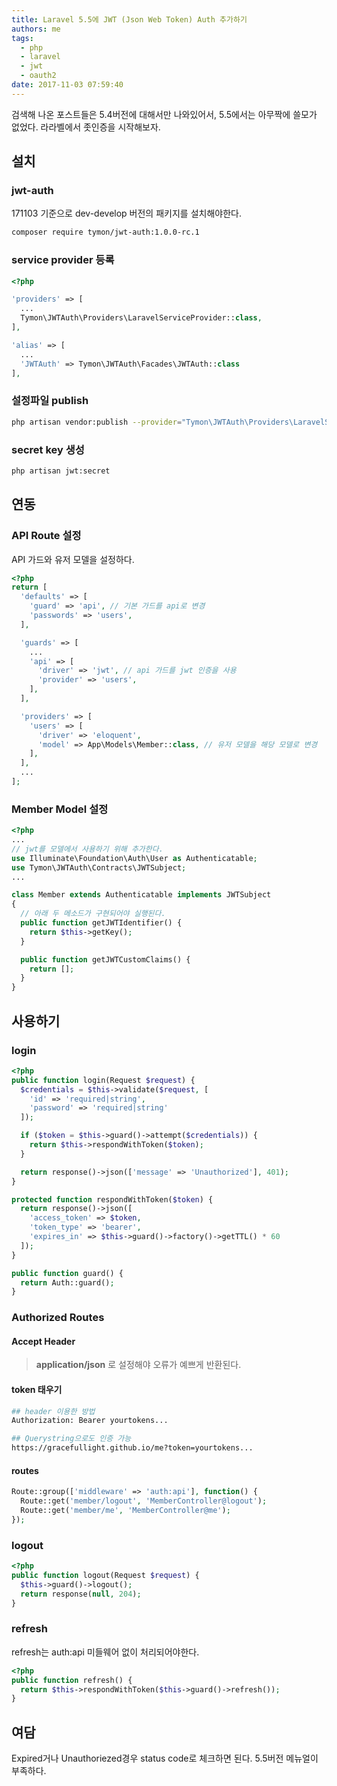 ```yaml
---
title: Laravel 5.5에 JWT (Json Web Token) Auth 추가하기
authors: me
tags:
  - php
  - laravel
  - jwt
  - oauth2
date: 2017-11-03 07:59:40
---
```


검색해 나온 포스트들은 5.4버전에 대해서만 나와있어서, 5.5에서는 아무짝에 쓸모가 없었다.
라라벨에서 좃인증을 시작해보자.

## 설치

### jwt-auth

171103 기준으로 dev-develop 버전의 패키지를 설치해야한다.

```bash
composer require tymon/jwt-auth:1.0.0-rc.1
```

### service provider 등록

```php title="config/app.php"
<?php

'providers' => [
  ...
  Tymon\JWTAuth\Providers\LaravelServiceProvider::class,
],

'alias' => [
  ...
  'JWTAuth' => Tymon\JWTAuth\Facades\JWTAuth::class
],
```

### 설정파일 publish

```bash
php artisan vendor:publish --provider="Tymon\JWTAuth\Providers\LaravelServiceProvider" --force
```

### secret key 생성

```bash
php artisan jwt:secret
```

## 연동

### API Route 설정

API 가드와 유저 모델을 설정하다.

```php title="config/auth.php"
<?php
return [
  'defaults' => [
    'guard' => 'api', // 기본 가드를 api로 변경
    'passwords' => 'users',
  ],

  'guards' => [
    ...
    'api' => [
      'driver' => 'jwt', // api 가드를 jwt 인증을 사용
      'provider' => 'users',
    ],
  ],

  'providers' => [
    'users' => [
      'driver' => 'eloquent',
      'model' => App\Models\Member::class, // 유저 모델을 해당 모델로 변경
    ],
  ],
  ...
];
```

### Member Model 설정

```php title="app/Models/Member.php"
<?php
...
// jwt를 모델에서 사용하기 위해 추가한다.
use Illuminate\Foundation\Auth\User as Authenticatable;
use Tymon\JWTAuth\Contracts\JWTSubject;
...

class Member extends Authenticatable implements JWTSubject
{
  // 아래 두 메소드가 구현되어야 실행된다.
  public function getJWTIdentifier() {
    return $this->getKey();
  }

  public function getJWTCustomClaims() {
    return [];
  }
}
```

## 사용하기

### login

```php title="app/Http/MemberController.php"
<?php
public function login(Request $request) {
  $credentials = $this->validate($request, [
    'id' => 'required|string',
    'password' => 'required|string'
  ]);

  if ($token = $this->guard()->attempt($credentials)) {
    return $this->respondWithToken($token);
  }

  return response()->json(['message' => 'Unauthorized'], 401);
}

protected function respondWithToken($token) {
  return response()->json([
    'access_token' => $token,
    'token_type' => 'bearer',
    'expires_in' => $this->guard()->factory()->getTTL() * 60
  ]);
}

public function guard() {
  return Auth::guard();
}
```

### Authorized Routes

#### Accept Header

> **application/json** 로 설정해야 오류가 예쁘게 반환된다.

#### token 태우기

```bash
## header 이용한 방법
Authorization: Bearer yourtokens...

## Querystring으로도 인증 가능
https://gracefullight.github.io/me?token=yourtokens...
```

#### routes

```php title="routes/api.php"
Route::group(['middleware' => 'auth:api'], function() {
  Route::get('member/logout', 'MemberController@logout');
  Route::get('member/me', 'MemberController@me');
});
```

### logout

```php title="app/Http/MemberController.php"
<?php
public function logout(Request $request) {
  $this->guard()->logout();
  return response(null, 204);
}
```

### refresh

refresh는 auth:api 미들웨어 없이 처리되어야한다.

```php title="app/Http/MemberController.php"
<?php
public function refresh() {
  return $this->respondWithToken($this->guard()->refresh());
}
```

## 여담

Expired거나 Unauthoriezed경우 status code로 체크하면 된다.
5.5버전 메뉴얼이 부족하다.
